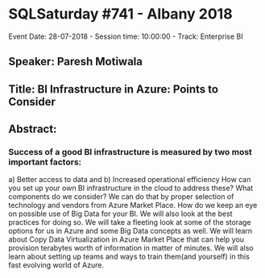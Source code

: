 # SQLSaturday #741 - Albany 2018
Event Date: 28-07-2018 - Session time: 10:00:00 - Track: Enterprise BI
## Speaker: Paresh Motiwala
## Title: BI Infrastructure in Azure: Points to Consider
## Abstract:
### Success of a good BI infrastructure is measured by two most important factors: 
a) Better access to data and 
b) Increased operational efficiency
How can you set up your own BI infrastructure in the cloud to address these? 
What components do we consider?
We can do that by proper selection of technology and vendors from Azure Market Place. How do we keep an eye on possible use of Big Data for your BI. We will also look at the best practices for doing so. We will take a fleeting look at some of the storage options for us in Azure and some Big Data concepts as well.
We will learn about Copy Data Virtualization in Azure Market Place that can help you provision terabytes worth of information in matter of minutes. 
We will also learn about setting up teams and ways to train them(and yourself) in this fast evolving world of Azure.
